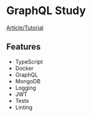 # GraphQL Study

[Article/Tutorial](https://medium.com/programming-society-gazette/part-1-api-using-graphql-and-node-js-3423a6004b96)

## Features

- TypeScript
- Docker
- GraphQL
- MongoDB
- Logging
- JWT
- Tests
- Linting
